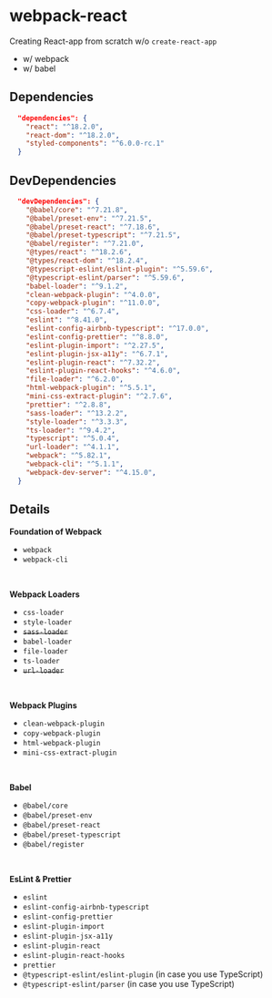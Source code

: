 # webpack-react

Creating React-app from scratch w/o `create-react-app`

- w/ webpack
- w/ babel

## Dependencies

```json
  "dependencies": {
    "react": "^18.2.0",
    "react-dom": "^18.2.0",
    "styled-components": "^6.0.0-rc.1"
  }
```

## DevDependencies

```json
  "devDependencies": {
    "@babel/core": "^7.21.8",
    "@babel/preset-env": "^7.21.5",
    "@babel/preset-react": "^7.18.6",
    "@babel/preset-typescript": "^7.21.5",
    "@babel/register": "^7.21.0",
    "@types/react": "^18.2.6",
    "@types/react-dom": "^18.2.4",
    "@typescript-eslint/eslint-plugin": "^5.59.6",
    "@typescript-eslint/parser": "^5.59.6",
    "babel-loader": "^9.1.2",
    "clean-webpack-plugin": "^4.0.0",
    "copy-webpack-plugin": "^11.0.0",
    "css-loader": "^6.7.4",
    "eslint": "^8.41.0",
    "eslint-config-airbnb-typescript": "^17.0.0",
    "eslint-config-prettier": "^8.8.0",
    "eslint-plugin-import": "^2.27.5",
    "eslint-plugin-jsx-a11y": "^6.7.1",
    "eslint-plugin-react": "^7.32.2",
    "eslint-plugin-react-hooks": "^4.6.0",
    "file-loader": "^6.2.0",
    "html-webpack-plugin": "^5.5.1",
    "mini-css-extract-plugin": "^2.7.6",
    "prettier": "^2.8.8",
    "sass-loader": "^13.2.2",
    "style-loader": "^3.3.3",
    "ts-loader": "^9.4.2",
    "typescript": "^5.0.4",
    "url-loader": "^4.1.1",
    "webpack": "^5.82.1",
    "webpack-cli": "^5.1.1",
    "webpack-dev-server": "^4.15.0",
  }

```

## Details

**Foundation of Webpack**

- `webpack`
- `webpack-cli`

<br/>

**Webpack Loaders**

- `css-loader`
- `style-loader`
- ~~`sass-loader`~~
- `babel-loader`
- `file-loader`
- `ts-loader`
- ~~`url-loader`~~

<br/>

**Webpack Plugins**

- `clean-webpack-plugin`
- `copy-webpack-plugin`
- `html-webpack-plugin`
- `mini-css-extract-plugin`

<br/>

**Babel**

- `@babel/core`
- `@babel/preset-env`
- `@babel/preset-react`
- `@babel/preset-typescript`
- `@babel/register`

<br/>

**EsLint & Prettier**

- `eslint`
- `eslint-config-airbnb-typescript`
- `eslint-config-prettier`
- `eslint-plugin-import`
- `eslint-plugin-jsx-a11y`
- `eslint-plugin-react`
- `eslint-plugin-react-hooks`
- `prettier`
- `@typescript-eslint/eslint-plugin` (in case you use TypeScript)
- `@typescript-eslint/parser` (in case you use TypeScript)
